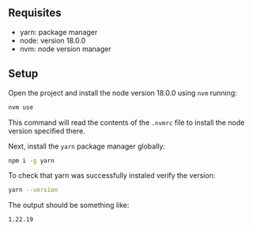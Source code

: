 Requisites
----------

- yarn: package manager
- node: version 18.0.0
- nvm: node version manager

Setup
-----

Open the project and install the node version 18.0.0 using `nvm` running:

```sh
nvm use
```

This command will read the contents of the `.nvmrc` file to install the node version specified there.

Next, install the `yarn` package manager globally:

```sh
npm i -g yarn
```

To check that yarn was successfully instaled verify the version:

```sh
yarn --version
```

The output should be something like:

```sh
1.22.19
```

